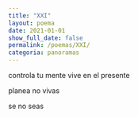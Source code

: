 ```yaml
---
title: "XXI"
layout: poema
date: 2021-01-01
show_full_date: false
permalink: /poemas/XXI/
categoria: panoramas
---
```

controla tu mente
vive en el presente

planea
no vivas

se
no seas
